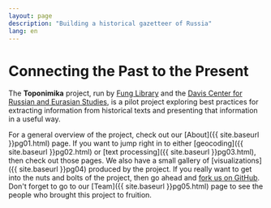 ```yaml
---
layout: page
description: "Building a historical gazetteer of Russia"
lang: en
---
```


Connecting the Past to the Present
==================================
The __Toponimika__ project, run by [Fung Library](http://hcl.harvard.edu/libraries/fung/) and the [Davis Center for Russian and Eurasian Studies](http://daviscenter.fas.harvard.edu/), is a pilot project exploring best practices for extracting information from historical texts and presenting that information in a useful way.  
  
For a general overview of the project, check out our [About]({{ site.baseurl }}pg01.html) page. If you want to jump right in to either [geocoding]({{ site.baseurl }}pg02.html) or [text processing]({{ site.baseurl }}pg03.html), then check out those pages. We also have a small gallery of  [visualizations]({{ site.baseurl }}pg04) produced by the project. If you really want to get into the nuts and bolts of the project, then go ahead and [fork us on GitHub](https://github.com/jaguillette/fungHGR). Don't forget to go to our [Team]({{ site.baseurl }}pg05.html) page to see the people who brought this project to fruition.

<!--

Coming Soon!
============
We’re still working on this site, which will present the results of our investigation into the processes and workflows that can best support the automated creation of a _historical gazetteer_ based on historical texts. Come back soon!

-->